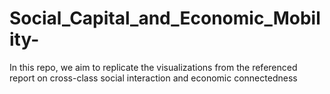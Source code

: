 # Social_Capital_and_Economic_Mobility-
In this repo, we aim to replicate the visualizations from the referenced report on cross-class social interaction and economic connectedness

